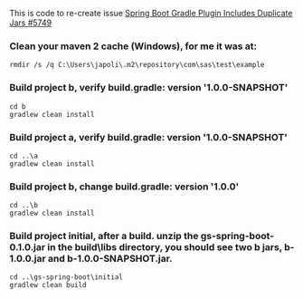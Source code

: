 This is code to re-create issue [Spring Boot Gradle Plugin Includes Duplicate Jars #5749](https://github.com/spring-projects/spring-boot/issues/5749)

### Clean your maven 2 cache (Windows), for me it was at:
```
rmdir /s /q C:\Users\japoli\.m2\repository\com\sas\test\example
```

### Build project b, verify build.gradle: version '1.0.0-SNAPSHOT'
```
cd b
gradlew clean install
```

### Build project a, verify build.gradle: version '1.0.0-SNAPSHOT'
```
cd ..\a
gradlew clean install
```
    
### Build project b, change build.gradle: version '1.0.0'
```
cd ..\b
gradlew clean install
```

### Build project initial, after a build. unzip the gs-spring-boot-0.1.0.jar in the build\libs directory, you should see two b jars, b-1.0.0.jar and b-1.0.0-SNAPSHOT.jar.
```
cd ..\gs-spring-boot\initial
gradlew clean build
```